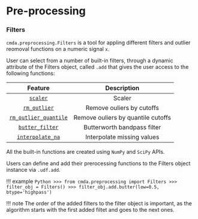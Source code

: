 # Pre-processing

### Filters
```cmda.preprocessing.Filters``` is a tool for appling different filters and outlier reomoval functions on a numeric signal ```x```.

User can select from a number of built-in filters, through a dynamic attribute of the Filters object, called ```.add``` that gives the user access to the following functions:

| Feature     | Description                          |
| :-----------: | :------------------------------------: |
| [`scaler`](../api/preprocessing/scaler.md)       | Scaler |
| [`rm_outlier`](../api/preprocessing/rm_outlier.md)       | Remove ouliers by cutoffs |
| [`rm_outlier_quantile`](../api/preprocessing/rm_outlier_quantile.md)     | Remove ouliers by quantile cutoffs |
| [`butter_filter`](../api/preprocessing/butter.md)     | Butterworth bandpass filter |
| [`interpolate_na`](../api/preprocessing/scaler.md)     | Interpolate missing values |

All the built-in functions are created using ```NumPy``` and ```SciPy``` APIs.

Users can define and add their prerocessing functions to the Filters object instance via ```.udf.add```.

!!! example
    ```Python
    >>> from cmda.preprocessing import Filters
    >>> filter_obj = Filters()
    >>> filter_obj.add.butter(low=0.5, btype='highpass')
    ```

!!! note
    The order of the added filters to the filter object is important, as the algorithm starts with the first added filtet and goes to the next ones.